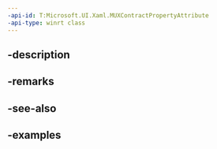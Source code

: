 ```yaml
---
-api-id: T:Microsoft.UI.Xaml.MUXContractPropertyAttribute
-api-type: winrt class
---
```


## -description

## -remarks

## -see-also

## -examples

